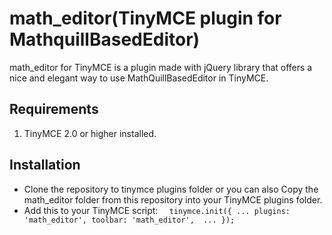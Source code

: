 math_editor(TinyMCE plugin for MathquillBasedEditor)
=============================

math_editor for TinyMCE is a plugin made with jQuery library that offers a nice and elegant way to use MathQuillBasedEditor in TinyMCE.


Requirements
--------------------

 1. TinyMCE 2.0 or higher installed.

Installation
--------------------

 - Clone the repository to tinymce plugins folder or you can also Copy the math_editor folder from this repository into your TinyMCE plugins folder.
 - Add this to your TinyMCE script:
`  tinymce.init({
    ...
    plugins: 'math_editor',
    toolbar: 'math_editor', 
    ...
});`

